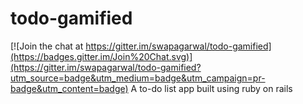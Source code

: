 # todo-gamified

[![Join the chat at https://gitter.im/swapagarwal/todo-gamified](https://badges.gitter.im/Join%20Chat.svg)](https://gitter.im/swapagarwal/todo-gamified?utm_source=badge&utm_medium=badge&utm_campaign=pr-badge&utm_content=badge)
A to-do list app built using ruby on rails
